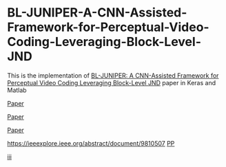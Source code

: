 # BL-JUNIPER-A-CNN-Assisted-Framework-for-Perceptual-Video-Coding-Leveraging-Block-Level-JND

This is the implementation of [BL-JUNIPER: A CNN-Assisted Framework for Perceptual Video Coding Leveraging Block-Level JND](https://ieeexplore.ieee.org/abstract/document/9810507) paper in Keras and Matlab

[Paper]([url](https://ieeexplore.ieee.org/abstract/document/981050))

[Paper]([url](https://ieeexplore.ieee.org/abstract/document/9810507))

[Paper](https://ieeexplore.ieee.org/abstract/document/9810507)

https://ieeexplore.ieee.org/abstract/document/9810507
[PP](https://ieeexplore.ieee.org/abstract/document/9810507)


[iii](https://ieeexplore.ieee.org/abstract/document/9810507)

